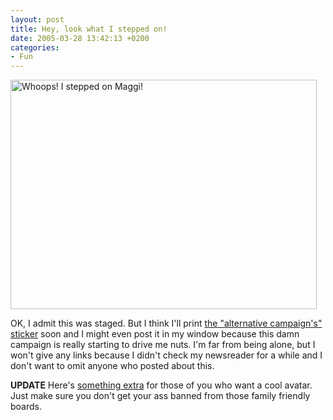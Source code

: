 ```yaml
---
layout: post
title: Hey, look what I stepped on!
date: 2005-03-28 13:42:13 +0200
categories:
- Fun
---
```

<img alt="Whoops! I stepped on Maggi!" src="http://www.rusiczki.net/blog/blogpics/whoops_i_stepped_on_maggi.jpg" width="490" height="367" class="image" />

OK, I admit this was staged. But I think I'll print <a href="http://www.taredisco.ro/muie/magggimuie.pdf" title="Adobe PDF file">the "alternative campaign's" sticker</a> soon and I might even post it in my window because this damn campaign is really starting to drive me nuts. I'm far from being alone, but I won't give any links because I didn't check my newsreader for a while and I don't want to omit anyone who posted about this.

<b>UPDATE</b> Here's <a href="http://www.rusiczki.net/blog/blogstuff/muie.png">something extra</a> for those of you who want a cool avatar. Just make sure you don't get your ass banned from those family friendly boards.

